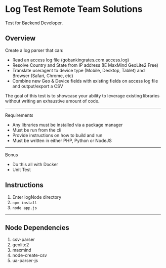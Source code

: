 # Log Test Remote Team Solutions
Test for Backend Developer. 

## Overview

Create a log parser that can:
- Read an access log file (gobankingrates.com.access.log)
- Resolve Country and State from IP address (IE MaxMind GeoLite2 Free)
- Translate useragent to device type (Mobile, Desktop, Tablet) and Browser
(Safari, Chrome, etc)
- Combine new Geo & Device fields with existing fields on access log file and
output/export a CSV

The goal of this test is to showcase your ability to leverage existing libraries without writing an
exhaustive amount of code.

---
Requirements
- Any libraries must be installed via a package manager
- Must be run from the cli
- Provide instructions on how to build and run
- Must be written in either PHP, Python or NodeJS
---
Bonus
- Do this all with Docker
- Unit Test

**Instructions**
---

1. Enter logNode directory
2. `npm install`
3. `node app.js`

---
**Node Dependencies**
---
1. csv-parser
2. geolite2
3. maxmind
4. node-create-csv
5. ua-parser-js
